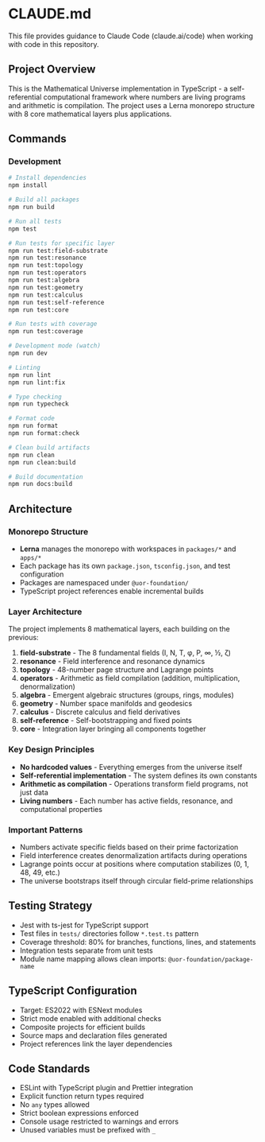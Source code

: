 # CLAUDE.md

This file provides guidance to Claude Code (claude.ai/code) when working with code in this repository.

## Project Overview

This is the Mathematical Universe implementation in TypeScript - a self-referential computational framework where numbers are living programs and arithmetic is compilation. The project uses a Lerna monorepo structure with 8 core mathematical layers plus applications.

## Commands

### Development

```bash
# Install dependencies
npm install

# Build all packages
npm run build

# Run all tests
npm test

# Run tests for specific layer
npm run test:field-substrate
npm run test:resonance
npm run test:topology
npm run test:operators
npm run test:algebra
npm run test:geometry
npm run test:calculus
npm run test:self-reference
npm run test:core

# Run tests with coverage
npm run test:coverage

# Development mode (watch)
npm run dev

# Linting
npm run lint
npm run lint:fix

# Type checking
npm run typecheck

# Format code
npm run format
npm run format:check

# Clean build artifacts
npm run clean
npm run clean:build

# Build documentation
npm run docs:build
```

## Architecture

### Monorepo Structure

- **Lerna** manages the monorepo with workspaces in `packages/*` and `apps/*`
- Each package has its own `package.json`, `tsconfig.json`, and test configuration
- Packages are namespaced under `@uor-foundation/`
- TypeScript project references enable incremental builds

### Layer Architecture

The project implements 8 mathematical layers, each building on the previous:

1. **field-substrate** - The 8 fundamental fields (I, N, T, φ, P, ∞, ½, ζ)
2. **resonance** - Field interference and resonance dynamics
3. **topology** - 48-number page structure and Lagrange points
4. **operators** - Arithmetic as field compilation (addition, multiplication, denormalization)
5. **algebra** - Emergent algebraic structures (groups, rings, modules)
6. **geometry** - Number space manifolds and geodesics
7. **calculus** - Discrete calculus and field derivatives
8. **self-reference** - Self-bootstrapping and fixed points
9. **core** - Integration layer bringing all components together

### Key Design Principles

- **No hardcoded values** - Everything emerges from the universe itself
- **Self-referential implementation** - The system defines its own constants
- **Arithmetic as compilation** - Operations transform field programs, not just data
- **Living numbers** - Each number has active fields, resonance, and computational properties

### Important Patterns

- Numbers activate specific fields based on their prime factorization
- Field interference creates denormalization artifacts during operations
- Lagrange points occur at positions where computation stabilizes (0, 1, 48, 49, etc.)
- The universe bootstraps itself through circular field-prime relationships

## Testing Strategy

- Jest with ts-jest for TypeScript support
- Test files in `tests/` directories follow `*.test.ts` pattern
- Coverage threshold: 80% for branches, functions, lines, and statements
- Integration tests separate from unit tests
- Module name mapping allows clean imports: `@uor-foundation/package-name`

## TypeScript Configuration

- Target: ES2022 with ESNext modules
- Strict mode enabled with additional checks
- Composite projects for efficient builds
- Source maps and declaration files generated
- Project references link the layer dependencies

## Code Standards

- ESLint with TypeScript plugin and Prettier integration
- Explicit function return types required
- No `any` types allowed
- Strict boolean expressions enforced
- Console usage restricted to warnings and errors
- Unused variables must be prefixed with `_`
